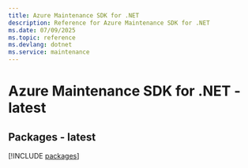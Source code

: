 ```yaml
---
title: Azure Maintenance SDK for .NET
description: Reference for Azure Maintenance SDK for .NET
ms.date: 07/09/2025
ms.topic: reference
ms.devlang: dotnet
ms.service: maintenance
---
```

# Azure Maintenance SDK for .NET - latest
## Packages - latest
[!INCLUDE [packages](maintenance-index.md)]